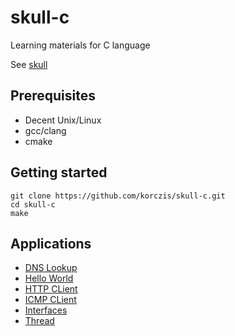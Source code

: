 # skull-c

Learning materials for C language

See [skull](https://github.com/korczis/skull)

## Prerequisites

- Decent Unix/Linux 
- gcc/clang
- cmake

## Getting started

```
git clone https://github.com/korczis/skull-c.git
cd skull-c
make
```

## Applications

- [DNS Lookup](https://github.com/korczis/skull-c/tree/master/src/dns_lookup)
- [Hello World](https://github.com/korczis/skull-c/tree/master/src/hello_world)
- [HTTP CLient](https://github.com/korczis/skull-c/tree/master/src/http_client)
- [ICMP CLient](https://github.com/korczis/skull-c/tree/master/src/icmp_client)
- [Interfaces](https://github.com/korczis/skull-c/tree/master/src/interfaces)
- [Thread](https://github.com/korczis/skull-c/tree/master/src/thread)
